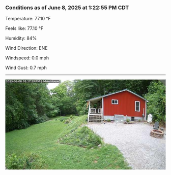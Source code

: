 ### Conditions as of June 8, 2025 at 1:22:55 PM CDT 

Temperature: 77.10 &deg;F

Feels like: 77.10 &deg;F

Humidity: 84%

Wind Direction: ENE

Windspeed: 0.0 mph

Wind Gust: 0.7 mph

---

<img src="./images/latest.jpeg"/>

